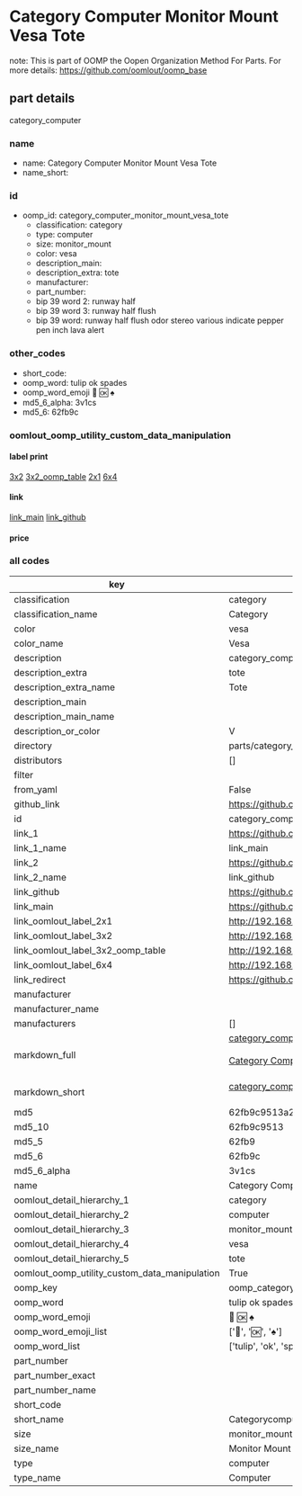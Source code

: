 # Category Computer Monitor Mount Vesa Tote  

note: This is part of OOMP the Oopen Organization Method For Parts. For more details: https://github.com/oomlout/oomp_base

##  part details
  



category_computer



### name
* name: Category Computer Monitor Mount Vesa Tote
* name_short: 
### id
* oomp_id: category_computer_monitor_mount_vesa_tote
  * classification: category
  * type: computer
  * size: monitor_mount
  * color: vesa
  * description_main: 
  * description_extra: tote
  * manufacturer: 
  * part_number: 
  * bip 39 word 2: runway half
  * bip 39 word 3: runway half flush
  * bip 39 word: runway half flush odor stereo various indicate pepper pen inch lava alert

### other_codes
* short_code: 
* oomp_word: tulip ok spades
* oomp_word_emoji :tulip: :ok: :spades:
* md5_6_alpha: 3v1cs
* md5_6: 62fb9c






### oomlout_oomp_utility_custom_data_manipulation
#### label print
[3x2](http://192.168.1.245:1112/?label=oomp%203v1cs)
[3x2_oomp_table](http://192.168.1.108:1112/?label=oomp%203v1cs)
[2x1](http://192.168.1.242:1112/?label=oomp%203v1cs)
[6x4](http://192.168.1.55:1112/?label=oomp%203v1cs)    

#### link

[link_main](https://github.com/oomlout/oomlout_oomp_version_1_messy/tree/main/parts/category_computer_monitor_mount_vesa_tote) [link_github](https://github.com/oomlout/oomlout_oomp_version_1_messy/tree/main/parts/category_computer_monitor_mount_vesa_tote)                             

#### price







### all codes 
| key | value |  
| --- | --- |  
| classification | category |  
| classification_name | Category |  
| color | vesa |  
| color_name | Vesa |  
| description | category_computer |  
| description_extra | tote |  
| description_extra_name | Tote |  
| description_main |  |  
| description_main_name |  |  
| description_or_color | V  |  
| directory | parts/category_computer_monitor_mount_vesa_tote |  
| distributors | [] |  
| filter |  |  
| from_yaml | False |  
| github_link | https://github.com/oomlout/oomlout_oomp_part_src/tree/main/parts/category_computer_monitor_mount_vesa_tote |  
| id | category_computer_monitor_mount_vesa_tote |  
| link_1 | https://github.com/oomlout/oomlout_oomp_version_1_messy/tree/main/parts/category_computer_monitor_mount_vesa_tote |  
| link_1_name | link_main |  
| link_2 | https://github.com/oomlout/oomlout_oomp_version_1_messy/tree/main/parts/category_computer_monitor_mount_vesa_tote |  
| link_2_name | link_github |  
| link_github | https://github.com/oomlout/oomlout_oomp_version_1_messy/tree/main/parts/category_computer_monitor_mount_vesa_tote |  
| link_main | https://github.com/oomlout/oomlout_oomp_version_1_messy/tree/main/parts/category_computer_monitor_mount_vesa_tote |  
| link_oomlout_label_2x1 | http://192.168.1.242:1112/?label=oomp%203v1cs |  
| link_oomlout_label_3x2 | http://192.168.1.245:1112/?label=oomp%203v1cs |  
| link_oomlout_label_3x2_oomp_table | http://192.168.1.108:1112/?label=oomp%203v1cs |  
| link_oomlout_label_6x4 | http://192.168.1.55:1112/?label=oomp%203v1cs |  
| link_redirect | https://github.com/oomlout/oomlout_oomp_version_1_messy/tree/main/parts/category_computer_monitor_mount_vesa_tote |  
| manufacturer |  |  
| manufacturer_name |  |  
| manufacturers | [] |  
| markdown_full | [category_computer_monitor_mount_vesa_tote](none)<br>[](none)<br>[Category Computer Monitor Mount Vesa Tote](none)<br><br> |  
| markdown_short | [category_computer_monitor_mount_vesa_tote](none)<br><br> |  
| md5 | 62fb9c9513a2ee5fc66ac992b39a1deb |  
| md5_10 | 62fb9c9513 |  
| md5_5 | 62fb9 |  
| md5_6 | 62fb9c |  
| md5_6_alpha | 3v1cs |  
| name | Category Computer Monitor Mount Vesa Tote |  
| oomlout_detail_hierarchy_1 | category |  
| oomlout_detail_hierarchy_2 | computer |  
| oomlout_detail_hierarchy_3 | monitor_mount |  
| oomlout_detail_hierarchy_4 | vesa |  
| oomlout_detail_hierarchy_5 | tote |  
| oomlout_oomp_utility_custom_data_manipulation | True |  
| oomp_key | oomp_category_computer_monitor_mount_vesa_tote |  
| oomp_word | tulip ok spades |  
| oomp_word_emoji | :tulip: :ok: :spades: |  
| oomp_word_emoji_list | [':tulip:', ':ok:', ':spades:'] |  
| oomp_word_list | ['tulip', 'ok', 'spades'] |  
| part_number |  |  
| part_number_exact |  |  
| part_number_name |  |  
| short_code |  |  
| short_name | Categorycomputer |  
| size | monitor_mount |  
| size_name | Monitor Mount |  
| type | computer |  
| type_name | Computer |  
